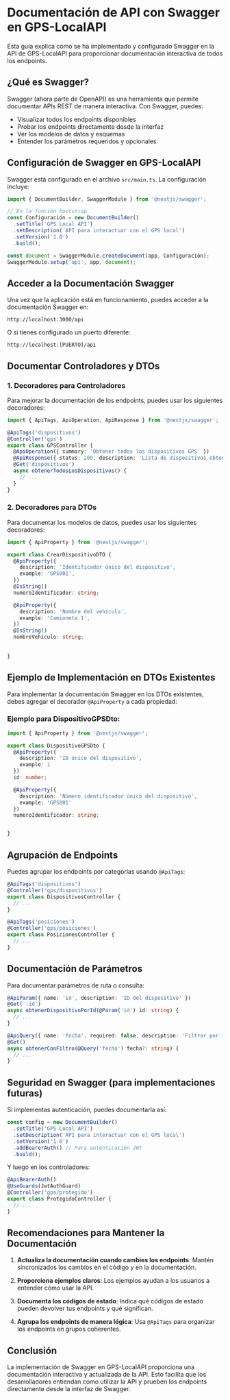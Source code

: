 # Documentación de API con Swagger en GPS-LocalAPI

Esta guía explica cómo se ha implementado y configurado Swagger en la API de GPS-LocalAPI para proporcionar documentación interactiva de todos los endpoints.

## ¿Qué es Swagger?

Swagger (ahora parte de OpenAPI) es una herramienta que permite documentar APIs REST de manera interactiva. Con Swagger, puedes:

- Visualizar todos los endpoints disponibles
- Probar los endpoints directamente desde la interfaz
- Ver los modelos de datos y esquemas
- Entender los parámetros requeridos y opcionales

## Configuración de Swagger en GPS-LocalAPI

Swagger está configurado en el archivo `src/main.ts`. La configuración incluye:

```typescript
import { DocumentBuilder, SwaggerModule } from '@nestjs/swagger';

// En la función bootstrap
const Configuración = new DocumentBuilder()
  .setTitle('GPS Local API')
  .setDescription('API para interactuar con el GPS local')
  .setVersion('1.0')
  .build();

const document = SwaggerModule.createDocument(app, Configuración);
SwaggerModule.setup('api', app, document);
```

## Acceder a la Documentación Swagger

Una vez que la aplicación está en funcionamiento, puedes acceder a la documentación Swagger en:

```
http://localhost:3000/api
```

O si tienes configurado un puerto diferente:

```
http://localhost:[PUERTO]/api
```

## Documentar Controladores y DTOs

### 1. Decoradores para Controladores

Para mejorar la documentación de los endpoints, puedes usar los siguientes decoradores:

```typescript
import { ApiTags, ApiOperation, ApiResponse } from '@nestjs/swagger';

@ApiTags('dispositivos')
@Controller('gps')
export class GPSController {
  @ApiOperation({ summary: 'Obtener todos los dispositivos GPS' })
  @ApiResponse({ status: 200, description: 'Lista de dispositivos obtenida correctamente' })
  @Get('dispositivos')
  async obtenerTodosLosDispositivos() {
    // ...
  }
}
```

### 2. Decoradores para DTOs

Para documentar los modelos de datos, puedes usar los siguientes decoradores:

```typescript
import { ApiProperty } from '@nestjs/swagger';

export class CrearDispositivoDTO {
  @ApiProperty({
    description: 'Identificador único del dispositivo',
    example: 'GPS001',
  })
  @IsString()
  numeroIdentificador: string;

  @ApiProperty({
    description: 'Nombre del vehículo',
    example: 'Camioneta 1',
  })
  @IsString()
  nombreVehiculo: string;
  
 
}
```

## Ejemplo de Implementación en DTOs Existentes

Para implementar la documentación Swagger en los DTOs existentes, debes agregar el decorador `@ApiProperty` a cada propiedad:

### Ejemplo para DispositivoGPSDto:

```typescript
import { ApiProperty } from '@nestjs/swagger';

export class DispositivoGPSDto {
  @ApiProperty({
    description: 'ID único del dispositivo',
    example: 1
  })
  id: number;

  @ApiProperty({
    description: 'Número identificador único del dispositivo',
    example: 'GPS001'
  })
  numeroIdentificador: string;


}
```

## Agrupación de Endpoints

Puedes agrupar los endpoints por categorías usando `@ApiTags`:

```typescript
@ApiTags('dispositivos')
@Controller('gps/dispositivos')
export class DispositivosController {
  // ...
}

@ApiTags('posiciones')
@Controller('gps/posiciones')
export class PosicionesController {
  // ...
}
```

## Documentación de Parámetros

Para documentar parámetros de ruta o consulta:

```typescript
@ApiParam({ name: 'id', description: 'ID del dispositivo' })
@Get(':id')
async obtenerDispositivoPorId(@Param('id') id: string) {
  // ...
}

@ApiQuery({ name: 'fecha', required: false, description: 'Filtrar por fecha (YYYY-MM-DD)' })
@Get()
async obtenerConFiltro(@Query('fecha') fecha?: string) {
  // ...
}
```

## Seguridad en Swagger (para implementaciones futuras)

Si implementas autenticación, puedes documentarla así:

```typescript
const config = new DocumentBuilder()
  .setTitle('GPS Local API')
  .setDescription('API para interactuar con el GPS local')
  .setVersion('1.0')
  .addBearerAuth() // Para autenticación JWT
  .build();
```

Y luego en los controladores:

```typescript
@ApiBearerAuth()
@UseGuards(JwtAuthGuard)
@Controller('gps/protegido')
export class ProtegidoController {
  // ...
}
```

## Recomendaciones para Mantener la Documentación

1. **Actualiza la documentación cuando cambies los endpoints**: Mantén sincronizados los cambios en el código y en la documentación.

2. **Proporciona ejemplos claros**: Los ejemplos ayudan a los usuarios a entender cómo usar la API.

3. **Documenta los códigos de estado**: Indica qué códigos de estado pueden devolver tus endpoints y qué significan.

4. **Agrupa los endpoints de manera lógica**: Usa `@ApiTags` para organizar los endpoints en grupos coherentes.

## Conclusión

La implementación de Swagger en GPS-LocalAPI proporciona una documentación interactiva y actualizada de la API. Esto facilita que los desarrolladores entiendan cómo utilizar la API y prueben los endpoints directamente desde la interfaz de Swagger.
